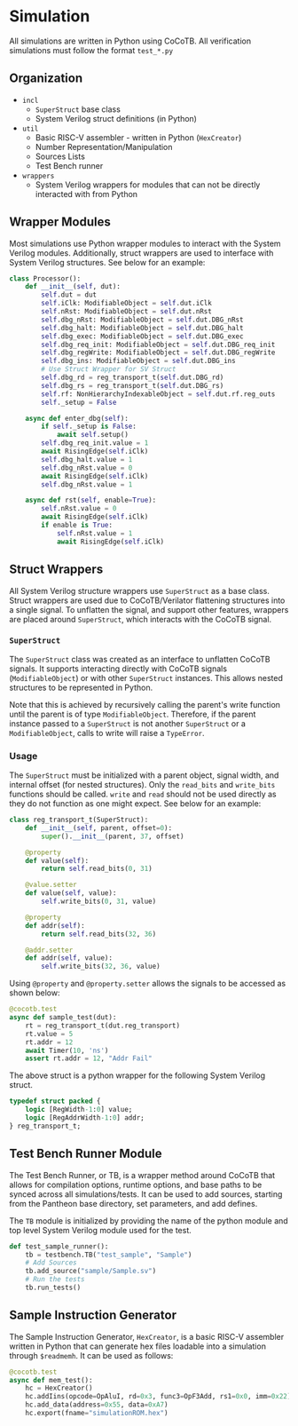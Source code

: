 # Simulation

All simulations are written in Python using CoCoTB.
All verification simulations must follow the format `test_*.py`

## Organization
- `incl`
    - `SuperStruct` base class
    - System Verilog struct definitions (in Python)
- `util`
    - Basic RISC-V assembler - written in Python (`HexCreator`)
    - Number Representation/Manipulation
    - Sources Lists
    - Test Bench runner
- `wrappers`
    - System Verilog wrappers for modules that can not be directly interacted with from Python

## Wrapper Modules
Most simulations use Python wrapper modules to interact with the System Verilog modules.
Additionally, struct wrappers are used to interface with System Verilog structures.
See below for an example:

```python
class Processor():
    def __init__(self, dut):
        self.dut = dut
        self.iClk: ModifiableObject = self.dut.iClk
        self.nRst: ModifiableObject = self.dut.nRst
        self.dbg_nRst: ModifiableObject = self.dut.DBG_nRst
        self.dbg_halt: ModifiableObject = self.dut.DBG_halt
        self.dbg_exec: ModifiableObject = self.dut.DBG_exec
        self.dbg_req_init: ModifiableObject = self.dut.DBG_req_init
        self.dbg_regWrite: ModifiableObject = self.dut.DBG_regWrite
        self.dbg_ins: ModifiableObject = self.dut.DBG_ins
        # Use Struct Wrapper for SV Struct
        self.dbg_rd = reg_transport_t(self.dut.DBG_rd)
        self.dbg_rs = reg_transport_t(self.dut.DBG_rs)
        self.rf: NonHierarchyIndexableObject = self.dut.rf.reg_outs
        self._setup = False

    async def enter_dbg(self):
        if self._setup is False:
            await self.setup()
        self.dbg_req_init.value = 1
        await RisingEdge(self.iClk)
        self.dbg_halt.value = 1
        self.dbg_nRst.value = 0
        await RisingEdge(self.iClk)
        self.dbg_nRst.value = 1

    async def rst(self, enable=True):
        self.nRst.value = 0
        await RisingEdge(self.iClk)
        if enable is True:
            self.nRst.value = 1
            await RisingEdge(self.iClk)
```

## Struct Wrappers
All System Verilog structure wrappers use `SuperStruct` as a base class.
Struct wrappers are used due to CoCoTB/Verilator flattening structures into a single signal.
To unflatten the signal, and support other features, wrappers are placed around `SuperStruct`, which interacts with the CoCoTB signal.

### `SuperStruct`
The `SuperStruct` class was created as an interface to unflatten CoCoTB signals.
It supports interacting directly with CoCoTB signals (`ModifiableObject`) or with other `SuperStruct` instances.
This allows nested structures to be represented in Python.

Note that this is achieved by recursively calling the parent's write function until the parent is of type `ModifiableObject`.
Therefore, if the parent instance passed to a `SuperStruct` is not another `SuperStruct` or a `ModifiableObject`, calls to write will raise a `TypeError`.

### Usage
The `SuperStruct` must be initialized with a parent object, signal width, and internal offset (for nested structures).
Only the `read_bits` and `write_bits` functions should be called. `write` and `read` should not be used directly as they do not function as one might expect.
See below for an example:

```python
class reg_transport_t(SuperStruct):
    def __init__(self, parent, offset=0):
        super().__init__(parent, 37, offset)

    @property
    def value(self):
        return self.read_bits(0, 31)

    @value.setter
    def value(self, value):
        self.write_bits(0, 31, value)

    @property
    def addr(self):
        return self.read_bits(32, 36)

    @addr.setter
    def addr(self, value):
        self.write_bits(32, 36, value)
```

Using `@property` and `@property.setter` allows the signals to be accessed as shown below:

```python
@cocotb.test
async def sample_test(dut):
    rt = reg_transport_t(dut.reg_transport)
    rt.value = 5
    rt.addr = 12
    await Timer(10, 'ns')
    assert rt.addr = 12, "Addr Fail"
```

The above struct is a python wrapper for the following System Verilog struct.

```systemverilog
typedef struct packed {
    logic [RegWidth-1:0] value;
    logic [RegAddrWidth-1:0] addr;
} reg_transport_t;
```

## Test Bench Runner Module
The Test Bench Runner, or TB, is a wrapper method around CoCoTB that allows for compilation options, runtime options, and base paths to be synced across all simulations/tests.
It can be used to add sources, starting from the Pantheon base directory, set parameters, and add defines.

The `TB` module is initialized by providing the name of the python module and top level System Verilog module used for the test.

```python
def test_sample_runner():
    tb = testbench.TB("test_sample", "Sample")
    # Add Sources
    tb.add_source("sample/Sample.sv")
    # Run the tests
    tb.run_tests()
```

## Sample Instruction Generator
The Sample Instruction Generator, `HexCreator`, is a basic RISC-V assembler written in Python that can generate hex files loadable into a simulation through `$readmemh`.
It can be used as follows:

```python
@cocotb.test
async def mem_test():
    hc = HexCreator()
    hc.addIins(opcode=OpAluI, rd=0x3, func3=OpF3Add, rs1=0x0, imm=0x22)
    hc.add_data(address=0x55, data=0xA7)
    hc.export(fname="simulationROM.hex")
```

